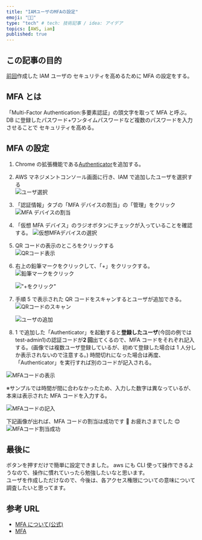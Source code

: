 ```yaml
---
title: "IAMユーザのMFAの設定"
emoji: "🤴🏼"
type: "tech" # tech: 技術記事 / idea: アイデア
topics: [AWS, iam]
published: true
---
```


## この記事の目的

[前回](https://zenn.dev/mo_ri_regen/articles/aws-iam-with-administrator-rights)作成した IAM ユーザの
セキュリティを高めるために MFA の設定をする。

## MFA とは

「Multi-Factor Authentication:多要素認証」の頭文字を取って MFA と呼ぶ。  
DB に登録したパスワード+ワンタイムパスワードなど複数のパスワードを入力させることで
セキュリティを高める。

## MFA の設定

1. Chrome の拡張機能である[Authenticator](https://chrome.google.com/webstore/detail/authenticator/bhghoamapcdpbohphigoooaddinpkbai?hl=ja)を追加する。

2. AWS マネジメントコンソール画面に行き、IAM で追加したユーザを選択する  
   ![ユーザ選択](https://gyazo.com/a3ee033758d0a4032c63f3e217dbc5d5.png)

3. 「認証情報」タブの「MFA デバイスの割当」の「管理」をクリック
   ![MFA デバイスの割当](https://gyazo.com/51d84f8a3f6f2d98d8f34d55578910a7.png)

4. 「仮想 MFA デバイス」のラジオボタンにチェックが入っていることを確認する。
   ![仮想MFAデバイスの選択](https://gyazo.com/663f4e9629536a27846631a813ad0c2a.png)

5. QR コードの表示のところをクリックする  
   ![QRコード表示](https://gyazo.com/f841f06ded2be43163573c675b641a79.png)
6. 右上の鉛筆マークをクリックして、「+」をクリックする。  
   ![鉛筆マークをクリック](https://gyazo.com/55233ac756fd2b186f307315a5c90560.png)

   !["+をクリック"](https://gyazo.com/7437fbbe7d5b6fdd466e13c4674865a3.png)

7. 手順 5 で表示された QR コードをスキャンするとユーザが追加できる。  
   ![QRコードのスキャン](https://gyazo.com/5ec813b0fd5cb2541d26f4b723ccd8c7.png)

   ![ユーザの追加](https://gyazo.com/8bda5d9a78dc6d2eb915a4c27ea4a951.png)

8. 1 で追加した「Authenticator」を起動すると**登録したユーザ**(今回の例では test-admin1)の認証コードが**2 回**出てくるので、MFA コードをそれぞれ記入する。(画像では複数ユーザ登録しているが、初めて登録した場合は 1 人分しか表示されないので注意する。)
   時間切れになった場合は再度、「Authenticator」を実行すれば別のコードが記入される。

![MFAコードの表示](https://gyazo.com/cb31b0edb16f0a797fd0fa2502900ec2.png)

※サンプルでは時間が間に合わなかったため、入力した数字は異なっているが、
本来は表示された MFA コードを入力する。

![MFAコードの記入](https://gyazo.com/5efa166f0924acefb54f03b1d1d377cc.png)

下記画像が出れば、MFA コードの割当は成功です 🎉
お疲れさまでした 😊
![MFAコード割当成功](https://gyazo.com/8c8c89e3a532eff1787e695abe9fe413.png)

## 最後に

ボタンを押すだけで簡単に設定できました。
aws にも CLI 使って操作できるようなので、操作に慣れていったら勉強したいなと思います。  
ユーザを作成しただけなので、今後は、各アクセス権限についての意味について調査したいと思ってます。

## 参考 URL

- [MFA について(公式)](https://docs.aws.amazon.com/ja_jp/IAM/latest/UserGuide/id_credentials_mfa.html)
- [MFA](https://e-words.jp/w/%E5%A4%9A%E8%A6%81%E7%B4%A0%E8%AA%8D%E8%A8%BC.html)
